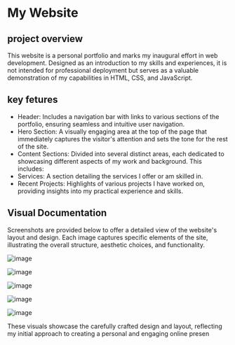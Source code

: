  # My Website
## project overview
This website is a personal portfolio and marks my inaugural effort in web development. Designed as an introduction to my skills and experiences, it is not intended for professional deployment but serves as a valuable demonstration of my capabilities in HTML, CSS, and JavaScript. 
 

 

## key fetures 
- Header: Includes a navigation bar with links to various sections of the portfolio, ensuring seamless and intuitive user navigation.
- Hero Section: A visually engaging area at the top of the page that immediately captures the visitor's attention and sets the tone for the rest of the site.
- Content Sections: Divided into several distinct areas, each dedicated to showcasing different aspects of my work and background. This includes:
- Services: A section detailing the services I offer or am skilled in.
- Recent Projects: Highlights of various projects I have worked on, providing insights into my practical experience and skills.


## Visual Documentation

Screenshots are provided below to offer a detailed view of the website's layout and design. Each image captures specific elements of the site, illustrating the overall structure, aesthetic choices, and functionality.

![image](https://github.com/user-attachments/assets/cfcaa085-6986-4821-8a0d-5d36a192a8c4)

![image](https://github.com/user-attachments/assets/1d778397-6fca-44da-9787-0f44df1e1fad)

![image](https://github.com/user-attachments/assets/e0a75814-2769-4939-bdfc-e9d962f1f448)

![image](https://github.com/user-attachments/assets/b2787a0a-4570-4db9-8b20-6a5c788a54a2)

![image](https://github.com/user-attachments/assets/e0f06e55-d6b4-4ef8-a071-8c9ecc58e5e2)



These visuals showcase the carefully crafted design and layout, reflecting my initial approach to creating a personal and engaging online presen

